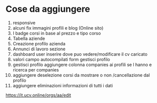 # Cose da aggiungere

1. responsive
2. alcuni fix immagini profili e blog (Online sito)
3. I badge corsi in base al prezzo e tipo corso 
4. Tabella aziende
5. Creazione profilo azienda
6. Annunci di lavoro sezione
7. dashboard user inserire dove puo vedere/modificare il cv caricato
8. valori campo autocompilati form gestisci profilo
9. gestisci profilo aggiungere colonna companies ai profili se l hanno e ricerca per companies
10. aggiungere deselezione corsi da mostrare o non /cancellazione dal profilo
11. aggiungere eliminazioni informazioni di tutti i dati


https://it.ucv.online/orgs/aa/edit
